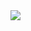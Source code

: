 
  <!DOCTYPE html>
<html lang="en">
<head>
    <meta charset="UTF-8">
    <meta http-equiv="X-UA-Compatible" content="IE=edge">
    <meta name="viewport" content="width=device-width, initial-scale=1.0">
    <title></title>
</head>
<body>
    <img src="https://img.shields.io/badge/WhatsApp-25D366?style=for-the-badge&logo=whatsapp&logoColor=white">
</body>
</html>
